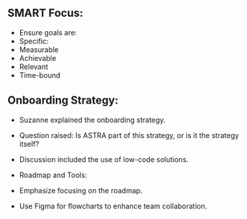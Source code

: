 
## SMART Focus:

* Ensure goals are:
* Specific: 
* Measurable
* Achievable
* Relevant
* Time-bound
## Onboarding Strategy:

* Suzanne explained the onboarding strategy.
* Question raised: Is ASTRA part of this strategy, or is it the strategy itself?
* Discussion included the use of low-code solutions.
* Roadmap and Tools:

* Emphasize focusing on the roadmap.
* Use Figma for flowcharts to enhance team collaboration.

